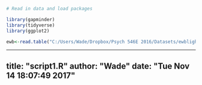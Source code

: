 

```r
# Read in data and load packages

library(gapminder)
library(tidyverse)
library(ggplot2)

ewb<-read.table("C:/Users/Wade/Dropbox/Psych 546E 2016/Datasets/ewblight.txt", header=TRUE)
```


---
title: "script1.R"
author: "Wade"
date: "Tue Nov 14 18:07:49 2017"
---
